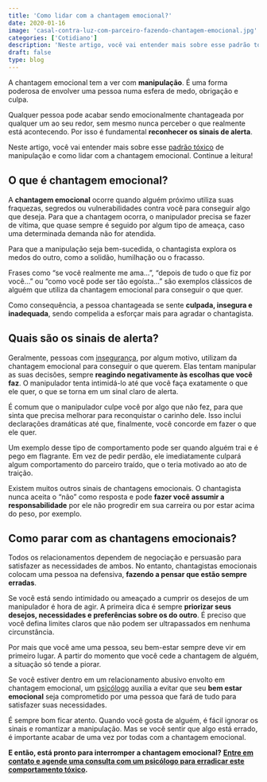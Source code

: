 ```yaml
---
title: 'Como lidar com a chantagem emocional?'
date: 2020-01-16
image: 'casal-contra-luz-com-parceiro-fazendo-chantagem-emocional.jpg'
categories: ['Cotidiano']
description: 'Neste artigo, você vai entender mais sobre esse padrão tóxico de manipulação e como lidar com a chantagem emocional.'
draft: false
type: blog
---
```


A chantagem emocional tem a ver com **manipulação**. É uma forma poderosa de envolver uma pessoa numa esfera de medo, obrigação e culpa.

Qualquer pessoa pode acabar sendo emocionalmente chantageada por qualquer um ao seu redor, sem mesmo nunca perceber o que realmente está acontecendo. Por isso é fundamental **reconhecer os sinais de alerta**.

Neste artigo, você vai entender mais sobre esse [padrão tóxico](/relacionamento-toxico-entenda-se-voce-esta-em-um/) de manipulação e como lidar com a chantagem emocional. Continue a leitura!

## **O que é chantagem emocional?**

A **chantagem emocional** ocorre quando alguém próximo utiliza suas fraquezas, segredos ou vulnerabilidades contra você para conseguir algo que deseja. Para que a chantagem ocorra, o manipulador precisa se fazer de vítima, que quase sempre é seguido por algum tipo de ameaça, caso uma determinada demanda não for atendida.

Para que a manipulação seja bem-sucedida, o chantagista explora os medos do outro, como a solidão, humilhação ou o fracasso.

Frases como “se você realmente me ama…”, “depois de tudo o que fiz por você…” ou “como você pode ser tão egoísta…” são exemplos clássicos de alguém que utiliza da chantagem emocional para conseguir o que quer.

Como consequência, a pessoa chantageada se sente **culpada, insegura e inadequada**, sendo compelida a esforçar mais para agradar o chantagista.

## **Quais são os sinais de alerta?**

Geralmente, pessoas com [insegurança](/5-dicas-para-vencer-a-inseguranca-no-relacionamento/), por algum motivo, utilizam da chantagem emocional para conseguir o que querem. Elas tentam manipular as suas decisões, sempre **reagindo negativamente às escolhas que você faz**. O manipulador tenta intimidá-lo até que você faça exatamente o que ele quer, o que se torna em um sinal claro de alerta.

É comum que o manipulador culpe você por algo que não fez, para que sinta que precisa melhorar para reconquistar o carinho dele. Isso inclui declarações dramáticas até que, finalmente, você concorde em fazer o que ele quer.

Um exemplo desse tipo de comportamento pode ser quando alguém trai e é pego em flagrante. Em vez de pedir perdão, ele imediatamente culpará algum comportamento do parceiro traído, que o teria motivado ao ato de traição.

Existem muitos outros sinais de chantagens emocionais. O chantagista nunca aceita o “não” como resposta e pode **fazer você assumir a responsabilidade** por ele não progredir em sua carreira ou por estar acima do peso, por exemplo.

## **Como parar com as chantagens emocionais?**

Todos os relacionamentos dependem de negociação e persuasão para satisfazer as necessidades de ambos. No entanto, chantagistas emocionais colocam uma pessoa na defensiva, **fazendo a pensar que estão sempre erradas**.

Se você está sendo intimidado ou ameaçado a cumprir os desejos de um manipulador é hora de agir. A primeira dica é sempre **priorizar seus desejos, necessidades e preferências sobre os do outro**. É preciso que você defina limites claros que não podem ser ultrapassados em nenhuma circunstância.

Por mais que você ame uma pessoa, seu bem-estar sempre deve vir em primeiro lugar. A partir do momento que você cede a chantagem de alguém, a situação só tende a piorar.

Se você estiver dentro em um relacionamento abusivo envolto em chantagem emocional, um [psicólogo](/sinais-que-seu-filho-precisa-de-um-psicologo/) auxilia a evitar que seu **bem estar emocional** seja comprometido por uma pessoa que fará de tudo para satisfazer suas necessidades.

É sempre bom ficar atento. Quando você gosta de alguém, é fácil ignorar os sinais e romantizar a manipulação. Mas se você sentir que algo está errado, é importante acabar de uma vez por todas com a chantagem emocional.

**E então, está pronto para interromper a chantagem emocional?** [**Entre em contato e agende uma consulta com um psicólogo para erradicar este comportamento tóxico**](/contato/)**.**
